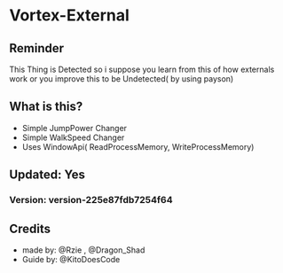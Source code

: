 # Vortex-External

 ## Reminder

 This Thing is Detected so i suppose you learn from this of how externals work
 or
 you improve this to be Undetected( by using payson)

## What is this?
- Simple JumpPower Changer
- Simple WalkSpeed Changer
- Uses WindowApi( ReadProcessMemory, WriteProcessMemory)


## Updated: Yes
### Version: version-225e87fdb7254f64


## Credits

- made by: @Rzie , @Dragon_Shad
- Guide by: @KitoDoesCode
